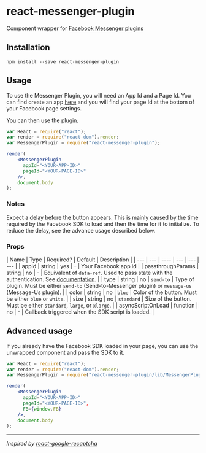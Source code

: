 # react-messenger-plugin

Component wrapper for [Facebook Messenger plugins](https://developers.facebook.com/docs/messenger-platform/plugin-reference)

## Installation

```shell
npm install --save react-messenger-plugin
```

## Usage

To use the Messenger Plugin, you will need an App Id and a Page Id. You can find create an app [here](https://developers.facebook.com/apps/) and you will find your page Id at the bottom of your Facebook page settings.

You can then use the plugin.

```jsx
var React = require("react");
var render = require("react-dom").render;
var MessengerPlugin = require("react-messenger-plugin");

render(
    <MessengerPlugin
      appId="<YOUR-APP-ID>"
      pageId="<YOUR-PAGE-ID>"
    />,
    document.body
);
```

### Notes
Expect a delay before the button appears. This is mainly caused by the time required by the Facebook SDK to load and then the time for it to initialize. To reduce the delay, see the advance usage described below.

### Props
| Name | Type | Required? | Default | Description |
| --- | --- | ---- | --- | --- | --- |
| appId | string | yes | - | Your Facebook app id |
| passthroughParams | string | no | - | Equivalent of `data-ref`. Used to pass state with the authentication. See [documentation](https://developers.facebook.com/docs/messenger-platform/webhook-reference#auth). |
| type | string | no | `send-to` | Type of plugin. Must be either `send-to` (Send-to-Messenger plugin) or `message-us` (Message-Us plugin). |
| color | string | no | `blue` | Color of the button. Must be either `blue` or `white`. |
| size | string | no | `standard` | Size of the button. Must be either `standard`, `large`, or `xlarge`. |
| asyncScriptOnLoad | function | no | - | Callback triggered when the SDK script is loaded. |

## Advanced usage

If you already have the Facebook SDK loaded in your page, you can use the unwrapped component and pass the SDK to it.

```jsx
var React = require("react");
var render = require("react-dom").render;
var MessengerPlugin = require("react-messenger-plugin/lib/MessengerPlugin");

render(
    <MessengerPlugin
      appId="<YOUR-APP-ID>"
      pageId="<YOUR-PAGE-ID>",
      FB={window.FB}
    />,
    document.body
);
```
---

*Inspired by [react-google-recaptcha](https://github.com/dozoisch/react-google-recaptcha)*
